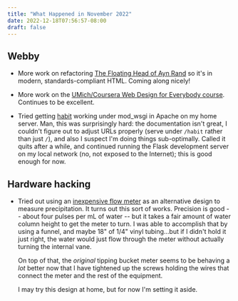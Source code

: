 ```yaml
---
title: "What Happened in November 2022"
date: 2022-12-18T07:56:57-08:00
draft: false
---
```


## Webby

- More work on refactoring [The Floating Head of Ayn Rand][0] so it's
  in modern, standards-compliant HTML.  Coming along nicely!
  
- More work on the [UMich/Coursera Web Design for Everybody
  course][1].  Continues to be excellent.
  
- Tried getting [habit][3] working under mod_wsgi in Apache on my home
  server.  Man, this was surprisingly hard: the documentation isn't
  great, I couldn't figure out to adjust URLs properly (serve under
  `/habit` rather than just `/`), and also I suspect I'm doing things
  sub-optimally.  Called it quits after a while, and continued running
  the Flask development server on my local network (no, not exposed to
  the Internet); this is good enough for now.

## Hardware hacking

- Tried out using an [inexpensive flow meter][2] as an alternative
  design to measure precipitation.  It turns out this sort of works.
  Precision is good -- about four pulses per mL of water -- but it
  takes a fair amount of water column height to get the meter to turn.
  I was able to accomplish that by using a funnel, and maybe 18" of
  1/4" vinyl tubing...but if I didn't hold it just right, the water
  would just flow through the meter without actually turning the
  internal vane.
  
  On top of that, the *original* tipping bucket meter seems to be
  behaving a *lot* better now that I have tightened up the screws
  holding the wires that connect the meter and the rest of the
  equipment.
  
  I may try this design at home, but for now I'm setting it aside.

[0]: https://saintaardvarkthecarpeted.com/ayn_rand/
[1]: https://www.coursera.org/specializations/web-design
[2]: https://www.aliexpress.com/item/1005004186552101.html
[3]: https://github.com/saintaardvark/habit
